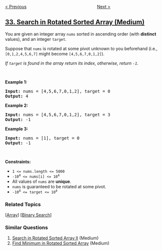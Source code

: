 <!--|This file generated by command(leetcode description); DO NOT EDIT.    |-->
<!--+----------------------------------------------------------------------+-->
<!--|@author    openset <openset.wang@gmail.com>                           |-->
<!--|@link      https://github.com/openset                                 |-->
<!--|@home      https://github.com/openset/leetcode                        |-->
<!--+----------------------------------------------------------------------+-->

[< Previous](../longest-valid-parentheses "Longest Valid Parentheses")
　　　　　　　　　　　　　　　　
[Next >](../find-first-and-last-position-of-element-in-sorted-array "Find First and Last Position of Element in Sorted Array")

## [33. Search in Rotated Sorted Array (Medium)](https://leetcode.com/problems/search-in-rotated-sorted-array "搜索旋转排序数组")

<p>You are given an integer array <code>nums</code> sorted in ascending order (with <strong>distinct</strong> values), and an integer <code>target</code>.</p>

<p>Suppose that <code>nums</code> is rotated at some pivot unknown to you beforehand (i.e., <code>[0,1,2,4,5,6,7]</code> might become <code>[4,5,6,7,0,1,2]</code>).</p>

<p><em>If <code>target</code> is found in the array return its index, otherwise, return <code>-1</code>.</em></p>

<p>&nbsp;</p>
<p><strong>Example 1:</strong></p>
<pre><strong>Input:</strong> nums = [4,5,6,7,0,1,2], target = 0
<strong>Output:</strong> 4
</pre><p><strong>Example 2:</strong></p>
<pre><strong>Input:</strong> nums = [4,5,6,7,0,1,2], target = 3
<strong>Output:</strong> -1
</pre><p><strong>Example 3:</strong></p>
<pre><strong>Input:</strong> nums = [1], target = 0
<strong>Output:</strong> -1
</pre>
<p>&nbsp;</p>
<p><strong>Constraints:</strong></p>

<ul>
	<li><code>1 &lt;= nums.length &lt;= 5000</code></li>
	<li><code>-10<sup>4</sup> &lt;= nums[i] &lt;= 10<sup>4</sup></code></li>
	<li>All values of <code>nums</code> are <strong>unique</strong>.</li>
	<li><code>nums</code> is guaranteed to be rotated at some pivot.</li>
	<li><code>-10<sup>4</sup> &lt;= target &lt;= 10<sup>4</sup></code></li>
</ul>

### Related Topics
  [[Array](../../tag/array/README.md)]
  [[Binary Search](../../tag/binary-search/README.md)]

### Similar Questions
  1. [Search in Rotated Sorted Array II](../search-in-rotated-sorted-array-ii) (Medium)
  1. [Find Minimum in Rotated Sorted Array](../find-minimum-in-rotated-sorted-array) (Medium)
